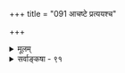 +++
title = "091 आचष्टे प्रत्ययश्च"

+++
<details><summary>मूलम्</summary>

आचष्टे प्रत्ययश्च प्रकृतिरपि मिथः श्लिष्टमित्यभ्युपेतं स्पष्टं दण्ड्यादिशब्देष्वपि तदितरथा धीविरोधप्रसङ्गात् ।  
अन्योन्यस्मारितार्थान्वितमभिदधति स्वार्थमेवं पदानि स्यान्नातश्चक्रकादिर्न च पुनरभिधा नापि वाक्यस्य भेदः ॥ ९१ ॥
</details>

<details><summary>सर्वाङ्कषा - ९१</summary>

शाब्दबोधप्रक्रियायां पक्षद्वयं वर्तते, एकः अन्विताभिधानवादः, अपरः अभिहितान्वयवादः । आद्यः प्राभाकराणाम्, तदनुयायिनां वेदान्तिनां च । द्वितीयो नैयायिकानाम्, तदनुयायिनां भाट्टानां च । आद्यं पक्षं वर्णयति - आचष्ट इत्यादिना । प्रकृतिरपि, प्रत्ययश्च मिथः **श्लिष्टम्** = परस्परम् अन्वितम् 



640 

अन्योन्यस्मारितार्थान्वितमभिदधति स्वार्थमेवं पदानि 

स्यान्नातश्चक्रकादिः, न च पुनरभिधा; नापि वाक्यस्य भेदः ॥91॥ 

अर्थम् **आचष्टे** =अभिदधाति इत्यभ्युपेतम्, प्रायस्सिद्धान्ते, वैदिकप्राभाकरानुकरणस्यानेकविषयेषु दर्शनात् । **तत्** = तदेतदन्विताभिधानम् दण्ड्यादिशब्देष्वपि स्पष्टम् । **इतरथा** = एवमनङ्गीकारे **धीविरोधप्रसङ्गात्** = अनुभवविरोधप्रसङ्गात् । एवं पदानि सर्वाणि **अन्योन्यस्मारितार्थान्वितम्** = अन्योन्यं स्मारिताः ये अर्थाः, तदन्वितम् स्वार्थम् **अभिदधति** = वदन्ति । अतः - एवमङ्गीकारात् चक्रकादिः **न** = न स्यात् । न नच **पुनरभिधा** = पौनरुक्त्यम् अपि न, वाक्यस्य भेदोऽपि **न** = वाक्यभेददोषोऽपि न ॥ 

अत्रैवं शिरश्शूलः परीक्षकाणाम् – 'भूतले घटः' इति वाक्यात् बोधः कथं भवतीति । भूतलपदस्य भूतलमर्थः । सप्तम्या अधिकरणत्वमर्थः । अधिकरणत्वस्य प्रकृत्यर्थे आधेयतासंबन्धेन अन्वयो वाच्यः । सा चाधेयता केनोच्यते? तद्वाचकाभावात् । एवमधिकरणताया निरूपकत्वसंबन्धेन घटेऽन्वयो वाच्यः । निरूपकत्वं केनोच्यते? इति । समभिव्याहाररूपाकांक्षावशात्तयोर्भानमिति नैयायिकाः । पदैरभिधानानन्तरमेवौचित्यादिवशात् अन्वयभानमिति कथनात् अस्य 'अभिहितान्वयवादः' इति नाम । पदजन्यपदार्थोपस्थितिमन्तरा शाब्दबोधे पदार्थभानासंभवात्, भूतलपदेनैव अन्वयोऽप्युच्यत इति प्राभाकराः । सप्तम्यर्थाधिकरणत्वान्वितभूतलमेव भूतलपदस्यार्थः । एवं प्रकृत्यर्थभूतलान्वितम् अधिकरणत्वमेव सप्तम्यर्थः । एवं परस्परमन्विता एवार्थाः तत्तत्पदैरभिधीयन्त इति कथनात् अस्य 'अन्विताभिधानवादः' इति नाम ॥ 

I 

'द्वारं पिधेहि' इति वक्तव्ये, त्वरादिकारणैः 'द्वारम्' इत्येतावन्मात्रोक्तावपि इङ्गितप्रकरणादिवशात् द्वारकर्मपिधानान्वयबोधो जायते लोके । अत्र पिधानरूपस्यार्थस्य वाचकशब्दाश्रवणेऽपि कथं तावद्विषयकशाब्दबोधो जायते? इति प्रश्ने पण्डितानां विवादो वर्तते । शब्दादनुपस्थितोऽप्यर्थ शाब्दबोधविषयो भवति । 'घटेन जलमाहर’ इत्युक्ते हि ‘अच्छिद्रेन घटेन जलमाहर' इति बोधदर्शनेन, अच्छिद्रत्ववाचकपदाभावेऽपि अर्थोपस्थितेस्सर्वैरप्यवश्यमङ्गीकार्यत्वेन, अर्थाध्याहार एव युक्तः । ' द्वारम्' इति पदश्रवणसमनन्तरक्षण एवं, ‘पिधेहि’पदाध्याहारव्यवधानमन्तरा द्वारकर्मकपिधानक्रियान्वयबोधदर्शनात् अर्थाध्याहार एव युक्त इति अर्थाध्याहारवादिनः प्राभाकराः ॥ 

इदमत्र चिन्तनीयम् - अर्थाध्याहार इत्यस्य कोऽर्थः ? उक्तमेव किल, 'घटेन जलमाहर' इत्युक्ते अच्छिद्ररूपं विशेषणमर्थाल्लभ्यत इति शब्दादनुपस्थितोऽप्यर्थः शाब्दबोधे विषयीभवेत् । तद्वत् ' द्वारम् ' इत्युक्ते वक्तुरिच्छानुरोधेन 'पिधान' रूपोऽर्थः उपस्थितो भवेच्छब्दं विनैवेतिइति चेत्, बालिशानामयं वादः। घटपदं हि घटत्वावच्छिन्नवाचकम् । घटविशेषनिर्णयस्तु प्रकरणादिवशात् । नीलत्वपीतत्वादिकं वा, अल्पत्वमहत्त्वादिकं वा, सच्छिद्रत्वाच्छिद्रत्वादिकं वा विशेषधर्माः । 'निर्विशेषं न सामान्यम्' इति न्यायेन, सामान्यस्य यावद्विशेषरूपत्वात्, घटविशेषास्सर्वेऽपि घटत्वावच्छिन्ना एवेति सच्छिद्रघटोऽपि घटपदस्यैव शक्यार्थः, अच्छिद्रघटोऽपि तथैव । प्रत्यक्षं विशेषद्वारा सामान्यग्राहि, शब्दानुमाने तु सामान्यद्वारा विशेष- 

641 



ग्राहके इत्यसकृत्प्रदर्शितम् । अतो घटपदं घटत्वावच्छिन्नं सर्वं बोधयति । एवं सामान्यवाचिनश्शब्दस्य विशेषपर्यवसानं तु, तात्पर्यादिवशात् । काञ्चीस्थितेन पुरुषेण 'घटमानय' इत्युक्ते, तत्र सन्निहितः कश्चन घटविशेष एव घटपदस्यार्थः, न तु काशीस्थो घटः इति सर्वोऽपि निश्चिनोति । तावता काशीस्थघटो वा, कञ्चीस्थघटो वा न घटपदशक्यार्थः इति नार्थः, यतः शब्दानुमाने सामान्यविषये, प्रत्यक्षं तु विशेषविषयम्। अथापि अनुमाने पक्षधर्मताज्ञानाद्विशेषपर्यवसानम्, शाब्दे तु तात्पर्यादिवशाद्विशेषपर्यवसान मित्यादिकमसकृदुक्तम् । एवञ्चाच्छिद्रघटोऽपि घटपदस्यार्थः । तत्राच्छिद्रत्वादिरर्थः औचित्यादेव भासते, न त्वध्याहार्यः ॥ 

'द्वारम्' इत्यादौ नास्य न्यायस्य लेशगन्धोऽपि । अतोऽत्र पिधानक्रियाया उपस्थापकं प्रमाणं किमिति वक्तव्यम् । न प्रत्यक्षम् । तत्र बाह्यं त्विन्द्रियं नात्र पिधानक्रियोपस्थापकम् । नापि मनः, मनसो बाह्येऽर्थे प्रवृत्तेरसंभवात् । नापि स्मृतिः, पूर्वानुभवाभावात् । नाप्यनुमानम्, अनुमानोपस्थापितस्य पिधानस्य शब्देनोपस्थापितस्य द्वारकर्मत्वस्य च संबन्धोपस्थापकप्रमाणाभावात् । न चेतरान्वितस्वार्थस्यैव शब्दार्थत्वात्, पिधानान्वितकर्मत्वमेव द्वितीयार्थ इति शक्यशङ्कम्, ‘घटमानय' इत्यत्र तथा भवता वर्णनऽपि 'पिधेहि' पदाभावेन तथा वर्णयितुमशक्यत्वात्, अन्वयभानं कथमित्येव विचार्यमाणत्वाच्च । पिधानवत् उद्घाटनस्यापि समयविशेषे भानावश्यकत्वेन पिधानान्वयनियमाभावात् । नापि तात्पर्यादिकमर्थोपस्थापकम्, तात्पर्यस्योपस्थितेष्वर्थेष्वन्यतरनिर्णयादिमात्रार्थकत्वेनापूर्वार्थोपस्थापकत्वासंभवात् । नाप्यर्थापत्तिः, पूर्वोक्तरीत्योद्घाटनस्यापि समये आवश्यकत्वे निर्णायकाभावेन तात्पर्यमेव शरणीकरणीयम् । अतः शब्दाध्याहार एव गतिः । पदजन्यपदार्थोपस्थितेरेव शाब्दबोधकारणत्वात् । न च द्वारकर्मत्वस्य पदादुपस्थितिः, पिधानस्य तु तात्पर्यवशादुपस्थितिरिति भवत्विति वाच्यम्, विशिष्टबोधे कारणाभावस्योक्तत्वात् । अतः पदाध्याहारमन्तरा जातस्य बोधस्य शाब्दत्वासंभवात्, शाब्दत्वानुमितित्वादेः नरसिंहावतारप्रसङ्गात्पदाध्याहार एव साधीयान् । अन्यथा प्रत्यक्षेणोपस्थितानां बहूनामप्यर्थानां शाब्दबोधे प्रवेशापत्त्या वक्तृश्रोत्रोः केशाकेशिप्रसङ्गः । अतः पदाध्याहार आवश्यकः । न च पदाध्यारेऽपीदं समानम्, आकाङ्क्षाया एव व्यवस्थापकत्वात् । तात्पर्यज्ञानस्य पूरकत्वात् । अतः बोधस्य शाब्दत्वात्पदा - ध्याहार एव न्याय इति पदाध्याहारवादिनो न्यायनयज्ञाः ॥ 

ननु भोः पदजन्यपदार्थोपस्थितिरेव शाब्दबोधं प्रति कारणमित्युक्तत्वात्पदाध्याहारं समर्थयसि । संबन्धांशे पदशक्तिर्नास्तीति च वक्षि । किमिदं स्ववचनविरोधमपि न जानाति भवान्? 

नमो वैदिकविद्वद्भ्यः, न क्षेत्रं भवतामिदम् । चर्चादूरा पद्धतिस्तु वैदिकी वर्तते हि वः ॥ परश्शतपरिक्षोदात् परस्तादपि वादिभिः । व्यवहारे न्यायनयस्त्वङ्गीकार्यः परीक्षकैः ॥ बौद्धैरवैदिकैर्धाष्ट्यात् गौतमीयो नयो बत! खण्डितो, नैव युक्तं तत् वैदिकानां विनाग्रहात् ॥ शास्त्राणामस्ति मर्यादा लङ्घनात्तस्य पण्डितैः । जातो वृथा कलिरिति समये तत्प्रदर्श्यते ॥ 

'पदजन्यपदार्थोपस्थितिः' इति ह्युक्तम् । अन्वयस्तु न पदार्थः । अत एव न वाक्यार्थः, किन्तु संसर्गमर्यादापदवाच्यसमभिव्याहारविशेषेणैव लभ्यः । संबन्धः खलु नियमेन पदार्थान्तरसापेक्षः नैकरूपः । अत एवाननुगतः । नाप्यनुगतो धर्मोऽपि तेषां वक्तुं शक्यः । शाब्दे संबन्धस्तु नैकरूपः कुत्रापि वक्तुं शक्यः । 



642 

[ अभिहितान्वयवादविमर्शः ] 

315. स्वार्थे शब्दः, स चासावपि मिलितमतौ व्यापृतावित्यनेकाः 

कल्प्यास्ते शक्तयः स्युः; कथमपि न भवेत् तादृशी शक्तिरेका । 

विशिष्य समभिव्याहृतपदानामनेकरूपत्वेन तावत्स्वननुगतासु अनुगतशक्तेर्वक्तुमशक्यत्वेनान्वयांशे शक्तिः क्लिष्टैव । एकत्रानयनान्वितं कर्मत्वं द्वितीयाया अर्थश्चेत्, अपरत्र नयनान्वितम्, अपरत्र नाशनान्वितम्, अपरत्र च दर्शनान्वितमित्यादिरूपत्वादनन्ताननुगतशक्त्यङ्गीकारासंभवात् । पदार्थानामनेकधाभानम्, पौनरुक्त्यमित्यादयोऽपि दोषाः । न चेतरत्वेन सामान्येनानुगमसंभवान्न गौरवमिति वाच्यम्, तेन रूपेण पदार्थभानस्य शाब्दबोधे कुत्राप्यननुभवात् । अत एव प्रथमं क्रियान्वितस्वार्थबोधकत्ववादः, इतरान्वितस्वार्थबोधकत्ववादः ततः अन्वितस्वार्थबोधकत्ववादः इत्यव्यवस्था संजाता तेषाम् । शब्दस्तु यावान् प्रयुज्यते, तावानेव शाब्दबोधः स्यात्, अतिरिक्तस्तु आर्थिको मानस एव बोधः । करणानुगुणा हि मतिर्भवेत् । अत एव किल 'सर्वं वाक्यं सावधारणम्' इति न्यायः, पुनस्तत्र 'असति बाधके' इत्यपवादयोजनमित्यादिकोलाहलाश्शाब्दे अनिवार्यास्संवृत्ताः । एतत्सर्वस्यैव हि फलं सर्वत्र शब्दानामनन्तमपारं च वर्धनमद्यापि न विश्रान्तम् ॥ 

नन्वेवं सत्याचार्यैरन्विताभिधानवाद एव कथं समर्थ्यत इति चेत्, उक्तमत्रोत्तरं ख्यातिवादावसरे । अत एव ‘अभिहितान्वयपक्षेऽपि नास्माकं काचित् क्षतिः' इति स्पष्टमनुपदमुच्यते ( श्लो. 93 ) । अधिकं तत्रैव द्रष्टव्यम् ॥ 

हन्तैवं पण्डितैस्सार्धसहस्रैः किल वत्सरैः । कालो नीतो वृथा हन्त ! तर्कमात्रपरायणैः ॥ श्रीमद्भिरेभिराचार्यैर्हयग्रीवप्रसादतः । बहुधाऽकारि यत्नस्तु प्रमेयानां विशुद्धये ॥ 

'सर्वं साधयितुं शक्ताः यत्किञ्चिदपि मेधया । प्रमाणोल्लङ्घिनो नैव वय' मित्युदघोषि तैः ॥ अथापि वर्धतेऽद्यापि कलिस्तस्यैव वैभवात् । उपर्युपरि चर्चा तु मास्त्वस्मान् रक्षताद्धरिः ॥ 

वस्तुतस्तु – 'अग्निहोत्रं जुहुयात् स्वर्गकामः' इति स्वर्गार्थमग्निहोत्रं विधीयत इति वैदिकाः । मध्यमकालिकबौद्धास्तु, तेन वाक्येन स्वर्गस्य यागस्य च साध्यसाधनभावः कथं सिद्धयेदित्याक्षेपे, 'क्षुन्निवृत्तिकाम ओदनं पचेत्' इत्युक्ते ओदनं क्षुन्निवृत्तिसाधनम्, तत्कामनावत्पुरुषकृतत्वात्, इत्यनुमानेन सिद्ध्यतीति नैयायिकाः । एवं सति वेदस्यानुमानापेक्षत्वेऽनपेक्षप्रमाणत्वमपगच्छेदिति भीत्या, जरन्मीमांसकास्तस्यापि वेदमूलत्वसाधनार्थं शब्दादनुपस्थितस्यापि स्वर्गसाधनत्वस्य शाब्दबोधविषयत्वसाधने व्यग्रा अभूवन् । परं तु वेदस्य शब्दरूपत्वेन तद्बोधे शक्तिग्रहापेक्षायाः. शक्तिग्रहस्य च व्यवहाराधीनतायाश्चानिवार्यत्वेन, प्रामाण्ये परमुखनिरीक्षणाभावाङ्गीकारमात्रेणेष्टार्थसिद्धेः, न कश्चिद्दोष इति न भीतेरवकाशः ॥ ९१ ॥
</details>
